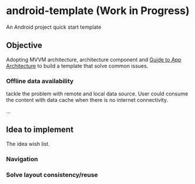 # android-template (Work in Progress)
An Android project quick start template

## Objective
Adopting MVVM architecture, architecture component and [Guide to App Architecture](https://developer.android.com/jetpack/docs/guide)
to build a template that solve common issues. 

### Offline data availability
tackle the problem with remote and local data source. User could consume the content with data cache when there is no internet 
connectivity.

...

## Idea to implement 
The idea wish list.

### Navigation
### Solve layout consistency/reuse 



